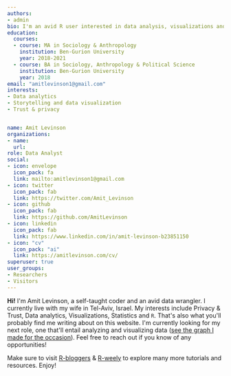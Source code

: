 ```yaml
---
authors:
- admin
bio: I'm an avid R user interested in data analysis, visualizations and helping individuals understand their data.
education:
  courses:
  - course: MA in Sociology & Anthropology
    institution: Ben-Gurion University
    year: 2018-2021
  - course: BA in Sociology, Anthropology & Political Science
    institution: Ben-Gurion University
    year: 2018
email: "amitlevinson1@gmail.com"
interests:
- Data analytics
- Storytelling and data visualization
- Trust & privacy


name: Amit Levinson
organizations:
- name: 
  url:
role: Data Analyst
social:
- icon: envelope
  icon_pack: fa
  link: mailto:amitlevinson1@gmail.com
- icon: twitter
  icon_pack: fab
  link: https://twitter.com/Amit_Levinson
- icon: github
  icon_pack: fab
  link: https://github.com/AmitLevinson
- icon: linkedin
  icon_pack: fab
  link: https://www.linkedin.com/in/amit-levinson-b23851150
- icon: "cv"
  icon_pack: "ai"
  link: https://amitlevinson.com/cv/
superuser: true
user_groups:
- Researchers
- Visitors
---
```


**Hi!** I'm Amit Levinson, a self-taught coder and an avid data wrangler. I currently live with my wife in Tel-Aviv, Israel. My interests include Privacy & Trust, Data analytics, Visualizations, Statistics and `R`. That's also what you'll probably find me writing about on this website. I'm currently looking for my next role, one that'll entail analyzing and visualizing data ([see the graph I made for the occasion](https://amitlevinson.com/img/job-search/network.png)). Feel free to reach out if you know of any opportunities!

Make sure to visit [R-bloggers](https://www.r-bloggers.com/) & [R-weely](https://rweekly.org/) to explore many more tutorials and resources. Enjoy!
